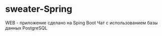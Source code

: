 # sweater-Spring
WEB - приложение сделано на Sping Boot
Чат с использованием базы данных PostgreSQL
